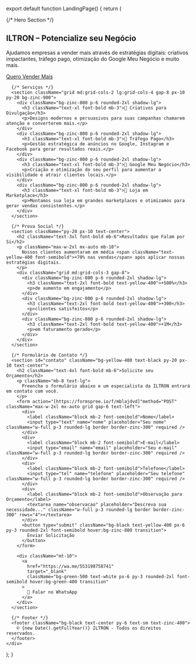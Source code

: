 export default function LandingPage() {
  return (
    <div className="min-h-screen bg-gradient-to-b from-black via-zinc-900 to-zinc-800 text-white font-sans">
      {/* Hero Section */}
      <section className="flex flex-col items-center justify-center text-center py-20 px-6">
        <h1 className="text-5xl font-bold mb-6">
          <span className="text-yellow-400">ILTRON</span> – Potencialize seu Negócio
        </h1>
        <p className="text-lg max-w-2xl mb-8">
          Ajudamos empresas a vender mais através de estratégias digitais: criativos impactantes,
          tráfego pago, otimização do Google Meu Negócio e muito mais.
        </p>
        <a
          href="#contato"
          className="bg-yellow-400 text-black px-6 py-3 rounded-2xl font-semibold hover:bg-yellow-300 transition"
        >
          Quero Vender Mais
        </a>
      </section>

      {/* Serviços */}
      <section className="grid md:grid-cols-2 lg:grid-cols-4 gap-8 px-10 py-20 bg-zinc-900">
        <div className="bg-zinc-800 p-6 rounded-2xl shadow-lg">
          <h3 className="text-xl font-bold mb-3">🎨 Criativos para Divulgação</h3>
          <p>Designs modernos e persuasivos para suas campanhas chamarem atenção e converterem mais.</p>
        </div>
        <div className="bg-zinc-800 p-6 rounded-2xl shadow-lg">
          <h3 className="text-xl font-bold mb-3">🚀 Tráfego Pago</h3>
          <p>Gestão estratégica de anúncios no Google, Instagram e Facebook para gerar resultados reais.</p>
        </div>
        <div className="bg-zinc-800 p-6 rounded-2xl shadow-lg">
          <h3 className="text-xl font-bold mb-3">📍 Google Meu Negócio</h3>
          <p>Criação e otimização do seu perfil para aumentar a visibilidade e atrair clientes locais.</p>
        </div>
        <div className="bg-zinc-800 p-6 rounded-2xl shadow-lg">
          <h3 className="text-xl font-bold mb-3">🛒 Loja em Marketplace</h3>
          <p>Montamos sua loja em grandes marketplaces e otimizamos para gerar vendas consistentes.</p>
        </div>
      </section>

      {/* Prova Social */}
      <section className="py-20 px-10 text-center">
        <h2 className="text-3xl font-bold mb-6">Resultados que Falam por Si</h2>
        <p className="max-w-2xl mx-auto mb-10">
          Nossos clientes aumentaram em média <span className="text-yellow-400 font-semibold">+70% nas vendas</span> após aplicar nossas estratégias digitais.
        </p>
        <div className="grid md:grid-cols-3 gap-8">
          <div className="bg-zinc-800 p-6 rounded-2xl shadow-lg">
            <h3 className="text-2xl font-bold text-yellow-400">+500%</h3>
            <p>de aumento em engajamento</p>
          </div>
          <div className="bg-zinc-800 p-6 rounded-2xl shadow-lg">
            <h3 className="text-2xl font-bold text-yellow-400">+300</h3>
            <p>clientes satisfeitos</p>
          </div>
          <div className="bg-zinc-800 p-6 rounded-2xl shadow-lg">
            <h3 className="text-2xl font-bold text-yellow-400">+1M</h3>
            <p>em faturamento gerado</p>
          </div>
        </div>
      </section>

      {/* Formulário de Contato */}
      <section id="contato" className="bg-yellow-400 text-black py-20 px-10 text-center">
        <h2 className="text-4xl font-bold mb-6">Solicite seu Orçamento</h2>
        <p className="mb-8 text-lg">
          Preencha o formulário abaixo e um especialista da ILTRON entrará em contato com você.
        </p>
        <form action="[https://formspree.io/f/mblajdvd]"method="POST" className="max-w-2xl mx-auto grid gap-6 text-left">
          <div>
            <label className="block mb-2 font-semibold">Nome</label>
            <input type="text" name="nome" placeholder="Seu nome" className="w-full p-3 rounded-lg border border-zinc-300" required />
          </div>
          <div>
            <label className="block mb-2 font-semibold">E-mail</label>
            <input type="email" name="email" placeholder="Seu e-mail" className="w-full p-3 rounded-lg border border-zinc-300" required />
          </div>
          <div>
            <label className="block mb-2 font-semibold">Telefone</label>
            <input type="tel" name="telefone" placeholder="Seu telefone" className="w-full p-3 rounded-lg border border-zinc-300" required />
          </div>
          <div>
            <label className="block mb-2 font-semibold">Observação para Orçamento</label>
            <textarea name="observacao" placeholder="Descreva sua necessidade..." className="w-full p-3 rounded-lg border border-zinc-300" rows="4"></textarea>
          </div>
          <button type="submit" className="bg-black text-yellow-400 px-6 py-3 rounded-2xl font-semibold hover:bg-zinc-800 transition">
            Enviar Solicitação
          </button>
        </form>

        <div className="mt-10">
          <a
            href="https://wa.me/553198758741"
            target="_blank"
            className="bg-green-500 text-white px-6 py-3 rounded-2xl font-semibold hover:bg-green-400 transition"
          >
            📲 Falar no WhatsApp
          </a>
        </div>
      </section>

      {/* Footer */}
      <footer className="bg-black text-center py-6 text-sm text-zinc-400">
        © {new Date().getFullYear()} ILTRON - Todos os direitos reservados.
      </footer>
    </div>
  );
}
